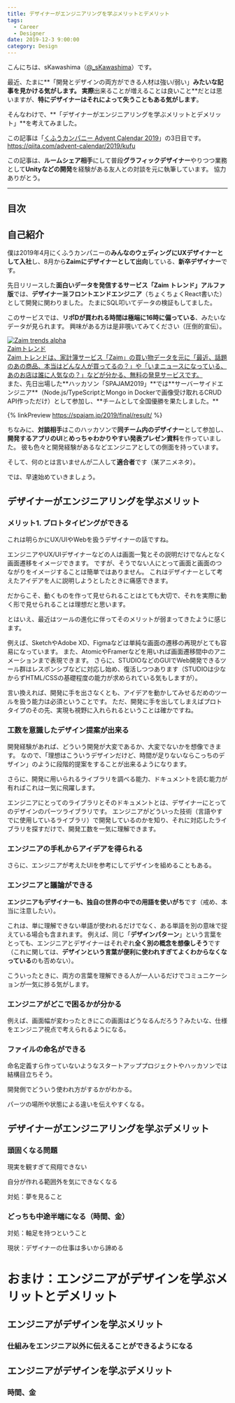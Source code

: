 ```yaml
---
title: デザイナーがエンジニアリングを学ぶメリットとデメリット
tags:
  - Career
  - Designer
date: 2019-12-3 9:00:00
category: Design
---
```


こんにちは、sKawashima（[@_sKawashima](https://twitter.com/_skawashima)）です。

最近、たまに**「開発とデザインの両方ができる人材は強い/弱い」**みたいな記事を見かける気がします。
実際**出来ることが増えることは良いこと**だとは思いますが、**特にデザイナーはそれによって失うこともある気がします**。

そんなわけで、**「デザイナーがエンジニアリングを学ぶメリットとデメリット」**を考えてみました。

この記事は「[くふうカンパニー Advent Calendar 2019](https://qiita.com/advent-calendar/2019/kufu)」の3日目です。
https://qiita.com/advent-calendar/2019/kufu

この記事は、**ルームシェア相手**にして普段**グラフィックデザイナー**やりつつ業務として**Unityなどの開発**を経験がある友人との対談を元に執筆しています。
協力ありがとう。

<!-- more -->

---

## 目次

<!-- toc -->

## 自己紹介

僕は2019年4月にくふうカンパニーの**みんなのウェディングにUXデザイナーとして入社**し、8月から**Zaimにデザイナーとして出向**している、**新卒デザイナー**です。

先日リリースした**面白いデータを発信するサービス「Zaim トレンド」アルファ版**では、**デザイナー**兼**フロントエンドエンジニア**（ちょくちょくReact書いた）として開発に関わりました。
たまにSQL叩いてデータの検証もしてました。

このサービスでは、**リポDが買われる時間は極端に16時に偏っている**、みたいなデータが見られます。
興味がある方は是非覗いてみてください（圧倒的宣伝）。

<div class="link-preview"><a href="https://trends.zaim.net/" class="link-preview" target="_blank" rel="noopener"><div class="link-area"><div class="og-image"><img src="https://trends.zaim.net/alphaOGP.jpg" alt="Zaim trends alpha"></div><div class="descriptions"><div class="og-title">Zaimトレンド</div><div class="og-description">Zaim トレンドは、家計簿サービス「Zaim」の買い物データを元に「最近、話題のあの商品、本当はどんな人が買ってるの？」や「いまニュースになっている、あのお店は誰に人気なの？」などが分かる、無料の発見サービスです。</div></div></div></a></div>
また、先日出場した**ハッカソン「SPAJAM2019」**では**サーバーサイドエンジニア**（Node.js/TypeScriptとMongo in Dockerで画像受け取れるCRUD API作っただけ）として参加し、**チームとして全国優勝を果たしました。**

{% linkPreview https://spajam.jp/2019/final/result/ %}

ちなみに、**対談相手**はこのハッカソンで**同チーム内のデザイナー**として参加し、**開発するアプリのUI**と**めっちゃわかりやすい発表プレゼン資料**を作っていました。
彼も色々と開発経験があるなどエンジニアとしての側面を持っています。

そして、何のとは言いませんが二人して**適合者**です（某アニメネタ）。

では、早速始めていきましょう。

## デザイナーがエンジニアリングを学ぶメリット

### メリット1. プロトタイピングができる

これは明らかにUX/UIやWebを扱うデザイナーの話ですね。

エンジニアやUX/UIデザイナーなどの人は画面一覧とその説明だけでなんとなく画面遷移をイメージできます。
ですが、そうでない人にとって画面と画面のつながりをイメージすることは簡単ではありません。
これはデザイナーとして考えたアイデアを人に説明しようとしたときに痛感できます。

だからこそ、動くものを作って見せられることはとても大切で、それを実際に動く形で見せられることは理想だと思います。

とはいえ、最近はツールの進化に伴ってそのメリットが弱まってきたように感じます。

例えば、SketchやAdobe XD、Figmaなどは単純な画面の遷移の再現がとても容易になっています。
また、AtomicやFramerなどを用いれば画面遷移間中のアニメーションまで表現できます。
さらに、STUDIOなどのGUIでWeb開発できるツール群はレスポンシブなどに対応し始め、復活しつつあります（STUDIOは少なからずHTML/CSSの基礎程度の能力が求められている気もしますが）。

言い換えれば、開発に手を出さなくとも、アイデアを動かしてみせるだめのツールを扱う能力は必須ということです。
ただ、開発に手を出してしまえばプロトタイプのその先、実現も視野に入れられるということは確かですね。

### 工数を意識したデザイン提案が出来る

開発経験があれば、どういう開発が大変であるか、大変でないかを想像できます。
なので、「理想はこういうデザインだけど、時間が足りないならこっちのデザイン」のように段階的提案をすることが出来るようになります。

さらに、開発に用いられるライブラリを調べる能力、ドキュメントを読む能力が有ればこれは一気に飛躍します。

エンジニアにとってのライブラリとそのドキュメントとは、デザイナーにとってのデザインのパーツライブラリです。
エンジニアがどういった技術（言語やすでに使用しているライブラリ）で開発しているのかを知り、それに対応したライブラリを探すだけで、開発工数を一気に理解できます。

### エンジニアの手札からアイデアを得られる

さらに、エンジニアが考えたUIを参考にしてデザインを組めることもある。

### エンジニアと議論ができる

**エンジニアもデザイナーも、独自の世界の中での用語を使いがち**です（戒め、本当に注意したい）。

これは、単に理解できない単語が使われるだけでなく、ある単語を別の意味で捉えている場合も含まれます。
例えば、同じ「**デザインパターン**」という言葉をとっても、エンジニアとデザイナーはそれぞれ**全く別の概念を想像しそう**です（これに関しては、**デザインという言葉が便利に使われすぎてよくわからなくなっている**のも否めない）。

こういったときに、両方の言葉を理解できる人が一人いるだけでコミュニケーションが一気に捗る気がします。

### エンジニアがどこで困るかが分かる

例えば、画面幅が変わったときにこの画面はどうなるんだろう？みたいな、仕様をエンジニア視点で考えられるようになる。

### ファイルの命名ができる

命名定義すら作っていないようなスタートアッププロジェクトやハッカソンでは結構目立ちそう。

開発側でどういう使われ方がするかがわかる。

パーツの場所や状態による違いを伝えやすくなる。



## デザイナーがエンジニアリングを学ぶデメリット

### 頭固くなる問題

現実を観すぎて飛翔できない

自分が作れる範囲外を気にできなくなる

対処：夢を見ること

### どっちも中途半端になる（時間、金）

対処：軸足を持つということ

現状：デザイナーの仕事は多いから諦める

# おまけ：エンジニアがデザインを学ぶメリットとデメリット

## エンジニアがデザインを学ぶメリット

### 仕組みをエンジニア以外に伝えることができるようになる

## エンジニアがデザインを学ぶデメリット

### 時間、金
